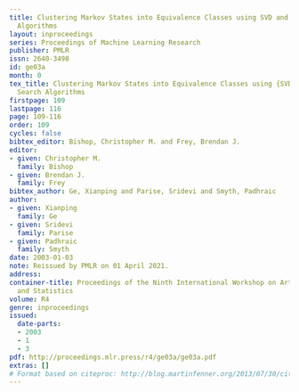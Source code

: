 ```yaml
---
title: Clustering Markov States into Equivalence Classes using SVD and Heuristic Search
  Algorithms
layout: inproceedings
series: Proceedings of Machine Learning Research
publisher: PMLR
issn: 2640-3498
id: ge03a
month: 0
tex_title: Clustering Markov States into Equivalence Classes using {SVD} and Heuristic
  Search Algorithms
firstpage: 109
lastpage: 116
page: 109-116
order: 109
cycles: false
bibtex_editor: Bishop, Christopher M. and Frey, Brendan J.
editor:
- given: Christopher M.
  family: Bishop
- given: Brendan J.
  family: Frey
bibtex_author: Ge, Xianping and Parise, Sridevi and Smyth, Padhraic
author:
- given: Xianping
  family: Ge
- given: Sridevi
  family: Parise
- given: Padhraic
  family: Smyth
date: 2003-01-03
note: Reissued by PMLR on 01 April 2021.
address:
container-title: Proceedings of the Ninth International Workshop on Artificial Intelligence
  and Statistics
volume: R4
genre: inproceedings
issued:
  date-parts:
  - 2003
  - 1
  - 3
pdf: http://proceedings.mlr.press/r4/ge03a/ge03a.pdf
extras: []
# Format based on citeproc: http://blog.martinfenner.org/2013/07/30/citeproc-yaml-for-bibliographies/
---
```

